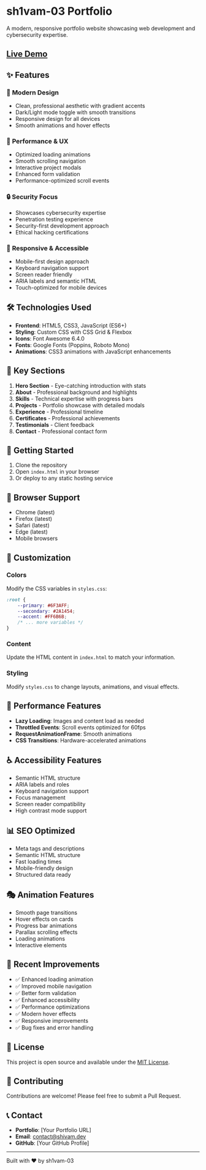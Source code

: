 # sh1vam-03 Portfolio

A modern, responsive portfolio website showcasing web development and cybersecurity expertise.

## [Live Demo](https://sh1vam-03.github.io/portfolio/)


## ✨ Features

### 🎨 **Modern Design**
- Clean, professional aesthetic with gradient accents
- Dark/Light mode toggle with smooth transitions
- Responsive design for all devices
- Smooth animations and hover effects

### 🚀 **Performance & UX**
- Optimized loading animations
- Smooth scrolling navigation
- Interactive project modals
- Enhanced form validation
- Performance-optimized scroll events

### 🔒 **Security Focus**
- Showcases cybersecurity expertise
- Penetration testing experience
- Security-first development approach
- Ethical hacking certifications

### 📱 **Responsive & Accessible**
- Mobile-first design approach
- Keyboard navigation support
- Screen reader friendly
- ARIA labels and semantic HTML
- Touch-optimized for mobile devices

## 🛠️ Technologies Used

- **Frontend**: HTML5, CSS3, JavaScript (ES6+)
- **Styling**: Custom CSS with CSS Grid & Flexbox
- **Icons**: Font Awesome 6.4.0
- **Fonts**: Google Fonts (Poppins, Roboto Mono)
- **Animations**: CSS3 animations with JavaScript enhancements

## 🎯 Key Sections

1. **Hero Section** - Eye-catching introduction with stats
2. **About** - Professional background and highlights
3. **Skills** - Technical expertise with progress bars
4. **Projects** - Portfolio showcase with detailed modals
5. **Experience** - Professional timeline
6. **Certificates** - Professional achievements
7. **Testimonials** - Client feedback
8. **Contact** - Professional contact form

## 🚀 Getting Started

1. Clone the repository
2. Open `index.html` in your browser
3. Or deploy to any static hosting service

## 📱 Browser Support

- Chrome (latest)
- Firefox (latest)
- Safari (latest)
- Edge (latest)
- Mobile browsers

## 🎨 Customization

### Colors
Modify the CSS variables in `styles.css`:
```css
:root {
    --primary: #6F3AFF;
    --secondary: #2A1454;
    --accent: #FF6B6B;
    /* ... more variables */
}
```

### Content
Update the HTML content in `index.html` to match your information.

### Styling
Modify `styles.css` to change layouts, animations, and visual effects.

## 🔧 Performance Features

- **Lazy Loading**: Images and content load as needed
- **Throttled Events**: Scroll events optimized for 60fps
- **RequestAnimationFrame**: Smooth animations
- **CSS Transitions**: Hardware-accelerated animations

## ♿ Accessibility Features

- Semantic HTML structure
- ARIA labels and roles
- Keyboard navigation support
- Focus management
- Screen reader compatibility
- High contrast mode support

## 📊 SEO Optimized

- Meta tags and descriptions
- Semantic HTML structure
- Fast loading times
- Mobile-friendly design
- Structured data ready

## 🎭 Animation Features

- Smooth page transitions
- Hover effects on cards
- Progress bar animations
- Parallax scrolling effects
- Loading animations
- Interactive elements

## 🌟 Recent Improvements

- ✅ Enhanced loading animation
- ✅ Improved mobile navigation
- ✅ Better form validation
- ✅ Enhanced accessibility
- ✅ Performance optimizations
- ✅ Modern hover effects
- ✅ Responsive improvements
- ✅ Bug fixes and error handling

## 📝 License

This project is open source and available under the [MIT License](LICENSE).

## 🤝 Contributing

Contributions are welcome! Please feel free to submit a Pull Request.

## 📞 Contact

- **Portfolio**: [Your Portfolio URL]
- **Email**: contact@shivam.dev
- **GitHub**: [Your GitHub Profile]

---

Built with ❤️ by sh1vam-03

